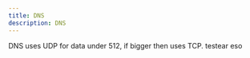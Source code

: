 ```yaml
---
title: DNS
description: DNS
---
```


DNS uses UDP for data under 512, if bigger then uses TCP. testear eso